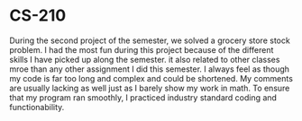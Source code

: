 # CS-210
During the second project of the semester, we solved a grocery store stock problem. I had the most fun during this project because of the different skills I have picked up along the semester. it also related to other classes mroe than any other assignment I did this semester. I always feel as though my code is far too long and complex and could be shortened. My comments are usually lacking as well just as I barely show my work in math. To ensure that my program ran smoothly, I practiced industry standard coding and functionability.
